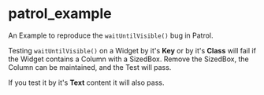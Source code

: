 # patrol_example

An Example to reproduce the `waitUntilVisible()` bug in Patrol.

Testing `waitUntilVisible()` on a Widget by it's **Key** or by it's **Class** will fail if the Widget contains a Column with a SizedBox. Remove the SizedBox, the Column can be maintained, and the Test will pass.

If you test it by it's **Text** content it will also pass.
